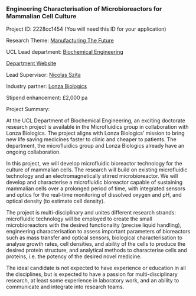 ### Engineering Characterisation of Microbioreactors for Mammalian Cell Culture

Project ID: 2228cc1454
(You will need this ID for your application)

Research Theme: [Manufacturing The Future](../themes/manufacturing-the-future.md)

UCL Lead department: [Biochemical Engineering](../departments/biochemical-engineering.md)

[Department Website](https://www.ucl.ac.uk/biochemical-engineering)

Lead Supervisor: [Nicolas Szita](https://profiles.ucl.ac.uk/4963)

Industry partner: [Lonza Biologics](https://www.lonza.com/biologics)

Stipend enhancement: £2,000 pa

Project Summary:

At the UCL Department of Biochemical Engineering, an exciting doctorate research project is available in the Microfluidics group in collaboration with Lonza Biologics. The project aligns with Lonza Biologics’ mission to bring new life saving medicines faster to clinic and cheaper to patients. The department, the microfluidics group and Lonza Biologics already have an ongoing collaboration.

In this project, we will develop microfluidic bioreactor technology for the culture of mammalian cells. The research will build on existing microfluidic technology and an electromagnetically stirred microbioreactor. We will develop and characterise a microfluidic bioreactor capable of sustaining mammalian cells over a prolonged period of time, with integrated sensors and optics for the real-time monitoring of dissolved oxygen and pH, and optical density (to estimate cell density). 

The project is multi-disciplinary and unites different research strands: microfluidic technology will be employed to create the small microbioreactors with the desired functionality (precise liquid handling), engineering characterisation to assess important parameters of bioreactors such as mass transfer and optical sensors, biological characterisation to analyse growth rates, cell densities, and ability of the cells to produce the desired protein structure, and analytical methods to characterise cells and proteins, i.e. the potency of the desired novel medicine.

The ideal candidate is not expected to have experience or education in all the disciplines, but is expected to have a passion for multi-disciplinary research, at least some experience in laboratory work, and an ability to communicate and integrate into research teams.
